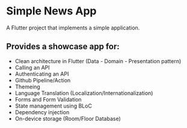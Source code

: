 # Simple News App

A Flutter project that implements a simple application.

## Provides a showcase app for: 
- Clean architecture in Flutter (Data - Domain - Presentation pattern)
- Calling an API
- Authenticating an API
- Github Pipeline/Action
- Themeing
- Language Translation (Localization/Internationalization)
- Forms and Form Validation
- State management using BLoC
- Dependency injection
- On-device storage (Room/Floor Database)


